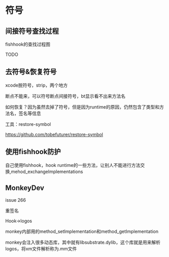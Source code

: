 # 符号

## 间接符号查找过程

fishhook的查找过程图

TODO

## 去符号&恢复符号

xcode脱符号，strip，两个地方

断点不能来，可以符号断点间接符号，bt显示看不出来方法名

如何恢复？因为虽然去掉了符号，但是因为runtime的原因，仍然包含了类型和方法名，签名等信息

工具：restore-symbol

https://github.com/tobefuturer/restore-symbol

## 使用fishhook防护

自己使用fishhook，hook runtime的一些方法，让别人不能进行方法交换,mehod_exchangeImplementations

## MonkeyDev

issue 266

重签名

Hook->logos

monkey内部用的method_setImplementation和method_getImplementation

monkey会注入很多动态库，其中就有libsubstrate.dylib，这个库就是用来解析logos，将xm文件解析称为.mm文件



